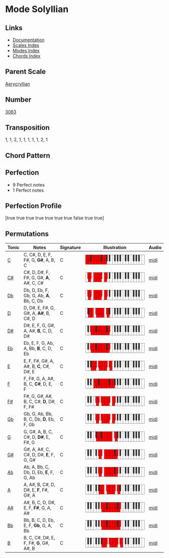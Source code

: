 # Mode Solyllian

## Links

- [Documentation](README.md)
- [Scales Index](Scales.md)
- [Modes Index](Modes.md)
- [Chords Index](Chords.md)

## Parent Scale

[Aerycryllian](ScaleAerycryllian.md)

## Number

[3063](https://ianring.com/musictheory/scales/3063)

## Transposition

1, 1, 2, 1, 1, 1, 1, 1, 2, 1

## Chord Pattern



## Perfection

- 9 Perfect notes
- 1 Perfect notes

## Perfection Profile

[true true true true true true true false true true]

## Permutations

| Tonic | Notes | Signature | Illustration | Audio |
|-------|-------|-----------|--------------|-------|
| [C](ModeCNaturalSolyllian.md) | C, C#, D, E, F, F#, G, **G#**, A, B, C | C | ![CNaturalSolyllian](ModeCNaturalSolyllian.png) | [midi](https://github.com/edipermadi/music/blob/main/docs/ModeCNaturalSolyllian.mid?raw=true) |
| [C#](ModeCSharpSolyllian.md) | C#, D, D#, F, F#, G, G#, **A**, A#, C, C# | C | ![CSharpSolyllian](ModeCSharpSolyllian.png) | [midi](https://github.com/edipermadi/music/blob/main/docs/ModeCSharpSolyllian.mid?raw=true) |
| [Db](ModeDFlatSolyllian.md) | Db, D, Eb, F, Gb, G, Ab, **A**, Bb, C, Db | C | ![DFlatSolyllian](ModeDFlatSolyllian.png) | [midi](https://github.com/edipermadi/music/blob/main/docs/ModeDFlatSolyllian.mid?raw=true) |
| [D](ModeDNaturalSolyllian.md) | D, D#, E, F#, G, G#, A, **A#**, B, C#, D | C | ![DNaturalSolyllian](ModeDNaturalSolyllian.png) | [midi](https://github.com/edipermadi/music/blob/main/docs/ModeDNaturalSolyllian.mid?raw=true) |
| [D#](ModeDSharpSolyllian.md) | D#, E, F, G, G#, A, A#, **B**, C, D, D# | C | ![DSharpSolyllian](ModeDSharpSolyllian.png) | [midi](https://github.com/edipermadi/music/blob/main/docs/ModeDSharpSolyllian.mid?raw=true) |
| [Eb](ModeEFlatSolyllian.md) | Eb, E, F, G, Ab, A, Bb, **B**, C, D, Eb | C | ![EFlatSolyllian](ModeEFlatSolyllian.png) | [midi](https://github.com/edipermadi/music/blob/main/docs/ModeEFlatSolyllian.mid?raw=true) |
| [E](ModeENaturalSolyllian.md) | E, F, F#, G#, A, A#, B, **C**, C#, D#, E | C | ![ENaturalSolyllian](ModeENaturalSolyllian.png) | [midi](https://github.com/edipermadi/music/blob/main/docs/ModeENaturalSolyllian.mid?raw=true) |
| [F](ModeFNaturalSolyllian.md) | F, F#, G, A, A#, B, C, **C#**, D, E, F | C | ![FNaturalSolyllian](ModeFNaturalSolyllian.png) | [midi](https://github.com/edipermadi/music/blob/main/docs/ModeFNaturalSolyllian.mid?raw=true) |
| [F#](ModeFSharpSolyllian.md) | F#, G, G#, A#, B, C, C#, **D**, D#, F, F# | C | ![FSharpSolyllian](ModeFSharpSolyllian.png) | [midi](https://github.com/edipermadi/music/blob/main/docs/ModeFSharpSolyllian.mid?raw=true) |
| [Gb](ModeGFlatSolyllian.md) | Gb, G, Ab, Bb, B, C, Db, **D**, Eb, F, Gb | C | ![GFlatSolyllian](ModeGFlatSolyllian.png) | [midi](https://github.com/edipermadi/music/blob/main/docs/ModeGFlatSolyllian.mid?raw=true) |
| [G](ModeGNaturalSolyllian.md) | G, G#, A, B, C, C#, D, **D#**, E, F#, G | C | ![GNaturalSolyllian](ModeGNaturalSolyllian.png) | [midi](https://github.com/edipermadi/music/blob/main/docs/ModeGNaturalSolyllian.mid?raw=true) |
| [G#](ModeGSharpSolyllian.md) | G#, A, A#, C, C#, D, D#, **E**, F, G, G# | C | ![GSharpSolyllian](ModeGSharpSolyllian.png) | [midi](https://github.com/edipermadi/music/blob/main/docs/ModeGSharpSolyllian.mid?raw=true) |
| [Ab](ModeAFlatSolyllian.md) | Ab, A, Bb, C, Db, D, Eb, **E**, F, G, Ab | C | ![AFlatSolyllian](ModeAFlatSolyllian.png) | [midi](https://github.com/edipermadi/music/blob/main/docs/ModeAFlatSolyllian.mid?raw=true) |
| [A](ModeANaturalSolyllian.md) | A, A#, B, C#, D, D#, E, **F**, F#, G#, A | C | ![ANaturalSolyllian](ModeANaturalSolyllian.png) | [midi](https://github.com/edipermadi/music/blob/main/docs/ModeANaturalSolyllian.mid?raw=true) |
| [A#](ModeASharpSolyllian.md) | A#, B, C, D, D#, E, F, **F#**, G, A, A# | C | ![ASharpSolyllian](ModeASharpSolyllian.png) | [midi](https://github.com/edipermadi/music/blob/main/docs/ModeASharpSolyllian.mid?raw=true) |
| [Bb](ModeBFlatSolyllian.md) | Bb, B, C, D, Eb, E, F, **Gb**, G, A, Bb | C | ![BFlatSolyllian](ModeBFlatSolyllian.png) | [midi](https://github.com/edipermadi/music/blob/main/docs/ModeBFlatSolyllian.mid?raw=true) |
| [B](ModeBNaturalSolyllian.md) | B, C, C#, D#, E, F, F#, **G**, G#, A#, B | C | ![BNaturalSolyllian](ModeBNaturalSolyllian.png) | [midi](https://github.com/edipermadi/music/blob/main/docs/ModeBNaturalSolyllian.mid?raw=true) |
